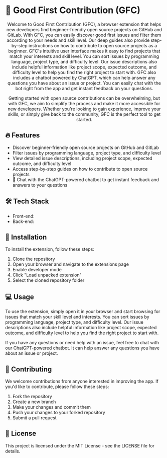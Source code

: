 # 🚀 Good First Contribution (GFC)

<p align="center">Welcome to Good First Contribution (GFC), a browser extension that helps new developers find beginner-friendly open source projects on GitHub and GitLab. With GFC, you can easily discover good first issues and filter them according to your needs and skill level. Our deep guides also provide step-by-step instructions on how to contribute to open source projects as a beginner. GFC's intuitive user interface makes it easy to find projects that match your interests and skill level. You can sort issues by programming language, project type, and difficulty level. Our issue descriptions also include helpful information like project scope, expected outcome, and difficulty level to help you find the right project to start with. GFC also includes a chatbot powered by ChatGPT, which can help answer any questions you have about an issue or project. You can easily chat with the bot right from the app and get instant feedback on your questions.</p>


<p align="center">Getting started with open source contributions can be overwhelming, but with GFC, we aim to simplify the process and make it more accessible for new developers. Whether you're looking to gain experience, improve your skills, or simply give back to the community, GFC is the perfect tool to get started.</p>

## 🔥 Features

- Discover beginner-friendly open source projects on GitHub and GitLab
- Filter issues by programming language, project type, and difficulty level
- View detailed issue descriptions, including project scope, expected outcome, and difficulty level
- Access step-by-step guides on how to contribute to open source projects
- 🤖 Chat with the ChatGPT-powered chatbot to get instant feedback and answers to your questions

## 🛠️ Tech Stack

- Front-end: 
- Back-end: 

## 🚀 Installation

To install the extension, follow these steps:

1. Clone the repository
2. Open your browser and navigate to the extensions page
3. Enable developer mode
4. Click "Load unpacked extension"
5. Select the cloned repository folder

## 💻 Usage

To use the extension, simply open it in your browser and start browsing for issues that match your skill level and interests. You can sort issues by programming language, project type, and difficulty level. Our issue descriptions also include helpful information like project scope, expected outcome, and difficulty level to help you find the right project to start with.

If you have any questions or need help with an issue, feel free to chat with our ChatGPT-powered chatbot. It can help answer any questions you have about an issue or project.

## 🤝 Contributing

We welcome contributions from anyone interested in improving the app. If you'd like to contribute, please follow these steps:

1. Fork the repository
2. Create a new branch
3. Make your changes and commit them
4. Push your changes to your forked repository
5. Submit a pull request

## 📄 License

This project is licensed under the MIT License - see the LICENSE file for details.

